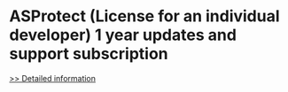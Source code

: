 # ASProtect (License for an individual developer) 1 year updates and support subscription
[>> Detailed information](https://secure.shareit.com/shareit/product.html?productid=300179359&affiliateid=200057808)